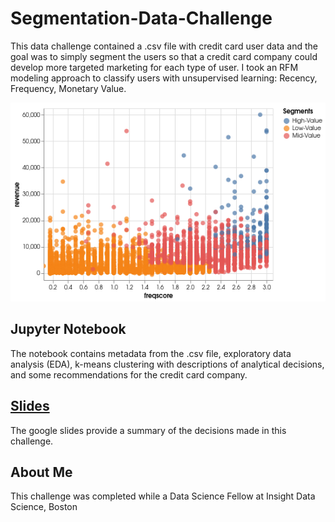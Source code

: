 # Segmentation-Data-Challenge

This data challenge contained a .csv file with credit card user data and the goal was to simply segment the users so that a credit card company could develop more targeted marketing for each type of user. I took an RFM modeling approach to classify users with unsupervised learning: Recency, Frequency, Monetary Value.

![Example plot](./visualization.png)

## Jupyter Notebook

The notebook contains metadata from the .csv file, exploratory data analysis (EDA), k-means clustering with descriptions of analytical decisions, and some recommendations for the credit card company.

## [Slides](./DC2C_Timothy_Divoll.pptx)

The google slides provide a summary of the decisions made in this challenge. 

## About Me

This challenge was completed while a Data Science Fellow at Insight Data Science, Boston
